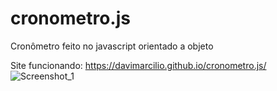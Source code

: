 # cronometro.js
Cronômetro feito no javascript orientado a objeto

Site funcionando: https://davimarcilio.github.io/cronometro.js/
![Screenshot_1](https://user-images.githubusercontent.com/104699555/179286036-7e1f8371-8bcc-4a03-b284-8983e65cf297.png)
